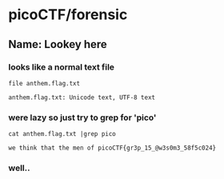 # picoCTF/forensic

## Name: Lookey here

### looks like a normal text file
```
file anthem.flag.txt

anthem.flag.txt: Unicode text, UTF-8 text
```

### were lazy so just try to grep for 'pico'
```
cat anthem.flag.txt |grep pico

we think that the men of picoCTF{gr3p_15_@w3s0m3_58f5c024}
```
### well..
